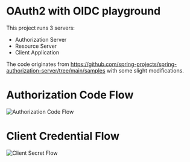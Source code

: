# OAuth2 with OIDC playground
This project runs 3 servers:
- Authorization Server
- Resource Server
- Client Application

The code originates from https://github.com/spring-projects/spring-authorization-server/tree/main/samples with some slight modifications.

# Authorization Code Flow
![Authorization Code Flow](http://www.plantuml.com/plantuml/proxy?cache=no&src=https://raw.githubusercontent.com/maddingo/oauth2-playground/develop/doc/pkce.puml)

# Client Credential Flow
![Client Secret Flow](http://www.plantuml.com/plantuml/proxy?cache=no&src=https://raw.githubusercontent.com/maddingo/oauth2-playground/develop/doc/client-credentials.puml)

